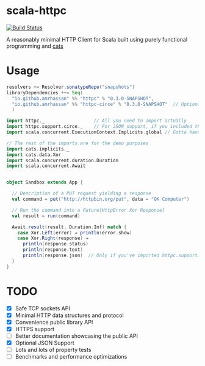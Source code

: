 # scala-httpc
[![Build Status](https://travis-ci.org/amrhassan/scala-httpc.svg?branch=master)](https://travis-ci.org/amrhassan/scala-httpc)

A reasonably minimal HTTP Client for Scala built using purely functional programming and [cats](https://github.com/typelevel/cats)

# Usage #

```sbt
resolvers += Resolver.sonatypeRepo("snapshots")
libraryDependencies ++= Seq(
  "io.github.amrhassan" %% "httpc" % "0.3.0-SNAPSHOT",
  "io.github.amrhassan" %% "httpc-circe" % "0.3.0-SNAPSHOT"  // Optional Circe support
  )
```

```scala
import httpc._                  // All you need to import actually
import httpc.support.circe._    // For JSON support, if you included the httpc-circe module
import scala.concurrent.ExecutionContext.Implicits.global // Gotta have one of those in scope

// The rest of the imports are for the demo purposes
import cats.implicits._
import cats.data.Xor
import scala.concurrent.duration.Duration
import scala.concurrent.Await


object Sandbox extends App {

  // Description of a PUT request yielding a response
  val command = put("http://httpbin.org/put", data = "OK Computer")  

  // Run the command into a Future[HttpError Xor Response]
  val result = run(command)

  Await.result(result, Duration.Inf) match {
    case Xor.Left(error) ⇒ println(error.show)
    case Xor.Right(response) ⇒
      println(response.status)
      println(response.text)
      println(response.json)  // Only if you've imported httpc.support.circe._
  }
}
```

# TODO #
* [X] Safe TCP sockets API
* [X] Minimal HTTP data structures and protocol
* [X] Convenience public library API
* [X] HTTPS support
* [ ] Better documentation showcasing the public API
* [X] Optional JSON Support
* [ ] Lots and lots of property tests
* [ ] Benchmarks and performance optimizations
